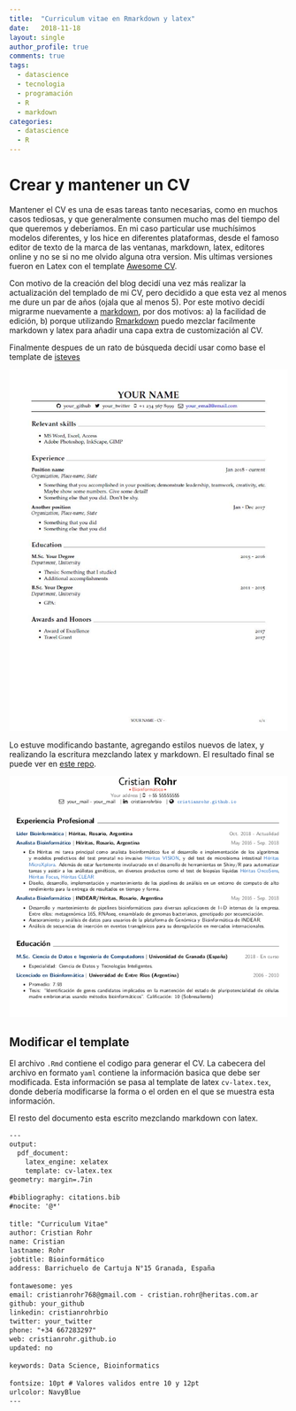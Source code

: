 ```yaml
---
title:  "Curriculum vitae en Rmarkdown y latex"
date:   2018-11-18
layout: single
author_profile: true
comments: true
tags:
  - datascience
  - tecnologia
  - programación
  - R
  - markdown
categories:
  - datascience
  - R
---
```


# Crear y mantener un CV

Mantener el CV es una de esas tareas tanto necesarias, como en muchos casos tediosas, y que generalmente consumen mucho mas del tiempo del que queremos y deberíamos.
En mi caso particular use muchísimos modelos diferentes, y los hice en diferentes plataformas, desde el famoso editor de texto de la marca de las ventanas, markdown, latex, editores online y no se si no me olvido alguna otra version. Mis ultimas versiones fueron en Latex con el template [Awesome CV](https://github.com/posquit0/Awesome-CV).

Con motivo de la creación del blog decidí una vez más realizar la actualización del templado de mi CV, pero decidido a que esta vez al menos me dure un par de años (ojala que al menos 5). Por este motivo decidí migrarme nuevamente a [markdown](https://daringfireball.net/projects/markdown/syntax), por dos motivos: a) la facilidad de edición, b) porque utilizando [Rmarkdown](https://rmarkdown.rstudio.com/) puedo mezclar facilmente markdown y latex para añadir una capa extra de customización al CV.

Finalmente despues de un rato de búsqueda decidí usar como base el template de [isteves](https://github.com/isteves/resume) 

![iecv](/assets/img/cv_ie.jpg)

Lo estuve modificando bastante, agregando estilos nuevos de latex, y realizando la escritura mezclando latex y markdown. El resultado final se puede ver en [este repo](https://github.com/cristianrohr/CV_Rmarkdown).

![crcv](/assets/img/new_CR.png)

## Modificar el template

El archivo `.Rmd` contiene el codigo para generar el CV. La cabecera del archivo en formato `yaml` contiene la información basica que debe ser modificada. Esta información se pasa al template de latex `cv-latex.tex`, donde debería modificarse la forma o el orden en el que se muestra esta información.

El resto del documento esta escrito mezclando markdown con latex.

```kramdown
---
output: 
  pdf_document:
    latex_engine: xelatex
    template: cv-latex.tex
geometry: margin=.7in

#bibliography: citations.bib
#nocite: '@*'

title: "Curriculum Vitae"
author: Cristian Rohr
name: Cristian
lastname: Rohr
jobtitle: Bioinformático 
address: Barrichuelo de Cartuja N°15 Granada, España

fontawesome: yes
email: cristianrohr768@gmail.com - cristian.rohr@heritas.com.ar
github: your_github
linkedin: cristianrohrbio
twitter: your_twitter
phone: "+34 667283297"
web: cristianrohr.github.io
updated: no

keywords: Data Science, Bioinformatics

fontsize: 10pt # Valores validos entre 10 y 12pt
urlcolor: NavyBlue
---
```
